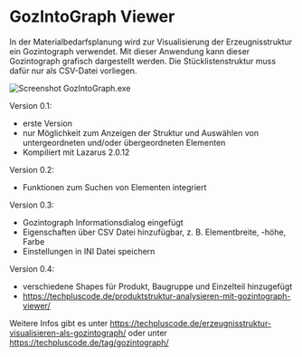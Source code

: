 # GozIntoGraph Viewer

In der Materialbedarfsplanung wird zur Visualisierung der Erzeugnisstruktur ein Gozintograph verwendet. Mit dieser Anwendung kann dieser Gozintograph grafisch dargestellt werden. Die Stücklistenstruktur muss dafür nur als CSV-Datei vorliegen.

![Screenshot GozIntoGraph.exe](https://techpluscode.de/data/gozintograph/gozintograph-exe.jpg)

Version 0.1: 
- erste Version
- nur Möglichkeit zum Anzeigen der Struktur und Auswählen von untergeordneten und/oder übergeordneten Elementen
- Kompiliert mit Lazarus 2.0.12

Version 0.2:
- Funktionen zum Suchen von Elementen integriert

Version 0.3:
- Gozintograph Informationsdialog eingefügt
- Eigenschaften über CSV Datei hinzufügbar, z. B. Elementbreite, -höhe, Farbe
- Einstellungen in INI Datei speichern

Version 0.4: 
- verschiedene Shapes für Produkt, Baugruppe und Einzelteil hinzugefügt
- https://techpluscode.de/produktstruktur-analysieren-mit-gozintograph-viewer/


Weitere Infos gibt es unter https://techpluscode.de/erzeugnisstruktur-visualisieren-als-gozintograph/
oder unter https://techpluscode.de/tag/gozintograph/
